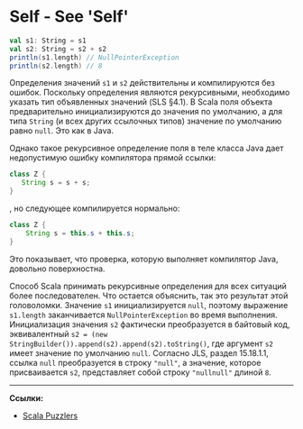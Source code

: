 # Self - See 'Self'

```scala
val s1: String = s1
val s2: String = s2 + s2
println(s1.length) // NullPointerException
println(s2.length) // 8
```

Определения значений `s1` и `s2` действительны и компилируются без ошибок. 
Поскольку определения являются рекурсивными, необходимо указать тип объявленных значений (SLS §4.1). 
В Scala поля объекта предварительно инициализируются до значения по умолчанию, 
а для типа `String` (и всех других ссылочных типов) значение по умолчанию равно `null`. 
Это как в Java. 

Однако такое рекурсивное определение поля в теле класса Java дает недопустимую ошибку компилятора прямой ссылки:

```java
class Z {
   String s = s + s;
}
```

, но следующее компилируется нормально:

```java
class Z {
    String s = this.s + this.s;
}
```

Это показывает, что проверка, которую выполняет компилятор Java, довольно поверхностна. 

Способ Scala принимать рекурсивные определения для всех ситуаций более последователен. 
Что остается объяснить, так это результат этой головоломки. 
Значение `s1` инициализируется `null`, 
поэтому выражение `s1.length` заканчивается `NullPointerException` во время выполнения. 
Инициализация значения `s2` фактически преобразуется в байтовый код, 
эквивалентный `s2 = (new StringBuilder()).append(s2).append(s2).toString()`, 
где аргумент `s2` имеет значение по умолчанию `null`. 
Согласно JLS, раздел 15.18.1.1, ссылка `null` преобразуется в строку `"null"`, 
а значение, которое присваивается `s2`, представляет собой строку `"nullnull"` длиной `8`.


---

**Ссылки:**

- [Scala Puzzlers](https://scalapuzzlers.com/index.html#pzzlr-016)
